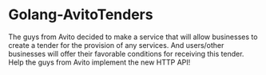 # Golang-AvitoTenders
The guys from Avito decided to make a service that will allow businesses to create a tender for the provision of any services. And users/other businesses will offer their favorable conditions for receiving this tender. Help the guys from Avito implement the new HTTP API!
